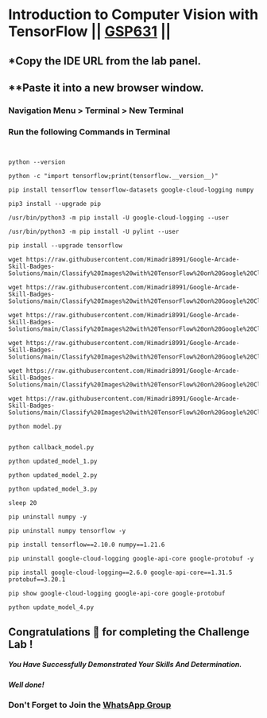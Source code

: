 # Introduction to Computer Vision with TensorFlow || [GSP631](https://www.cloudskillsboost.google/course_templates/646/labs/476324) ||

## *Copy the IDE URL from the lab panel.

## **Paste it into a new browser window.

### Navigation Menu > Terminal > New Terminal

### Run the following Commands in Terminal

```


python --version

python -c "import tensorflow;print(tensorflow.__version__)"

pip install tensorflow tensorflow-datasets google-cloud-logging numpy

pip3 install --upgrade pip

/usr/bin/python3 -m pip install -U google-cloud-logging --user

/usr/bin/python3 -m pip install -U pylint --user

pip install --upgrade tensorflow

wget https://raw.githubusercontent.com/Himadri8991/Google-Arcade-Skill-Badges-Solutions/main/Classify%20Images%20with%20TensorFlow%20on%20Google%20Cloud/Introduction%20to%20Computer%20Vision%20with%20TensorFlow/model.py

wget https://raw.githubusercontent.com/Himadri8991/Google-Arcade-Skill-Badges-Solutions/main/Classify%20Images%20with%20TensorFlow%20on%20Google%20Cloud/Introduction%20to%20Computer%20Vision%20with%20TensorFlow/callback_model.py

wget https://raw.githubusercontent.com/Himadri8991/Google-Arcade-Skill-Badges-Solutions/main/Classify%20Images%20with%20TensorFlow%20on%20Google%20Cloud/Introduction%20to%20Computer%20Vision%20with%20TensorFlow/updated_model_1.py

wget https://raw.githubusercontent.com/Himadri8991/Google-Arcade-Skill-Badges-Solutions/main/Classify%20Images%20with%20TensorFlow%20on%20Google%20Cloud/Introduction%20to%20Computer%20Vision%20with%20TensorFlow/updated_model_2.py

wget https://raw.githubusercontent.com/Himadri8991/Google-Arcade-Skill-Badges-Solutions/main/Classify%20Images%20with%20TensorFlow%20on%20Google%20Cloud/Introduction%20to%20Computer%20Vision%20with%20TensorFlow/updated_model_3.py

wget https://raw.githubusercontent.com/Himadri8991/Google-Arcade-Skill-Badges-Solutions/main/Classify%20Images%20with%20TensorFlow%20on%20Google%20Cloud/Introduction%20to%20Computer%20Vision%20with%20TensorFlow/updated_model.py

python model.py


python callback_model.py

python updated_model_1.py

python updated_model_2.py

python updated_model_3.py

sleep 20

pip uninstall numpy -y

pip uninstall numpy tensorflow -y

pip install tensorflow==2.10.0 numpy==1.21.6

pip uninstall google-cloud-logging google-api-core google-protobuf -y

pip install google-cloud-logging==2.6.0 google-api-core==1.31.5 protobuf==3.20.1

pip show google-cloud-logging google-api-core google-protobuf

python update_model_4.py
```

## Congratulations 🎉 for completing the Challenge Lab !

##### *You Have Successfully Demonstrated Your Skills And Determination.*

#### *Well done!*

### Don't Forget to Join the [WhatsApp Group](https://chat.whatsapp.com/CcX9gXycV1lKmOjnZQCk7g) 
